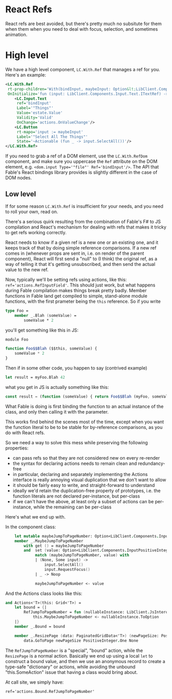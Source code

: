 # React Refs

React refs are best avoided, but there's pretty much no subsitute for them when them when you need to
deal with focus, selection, and sometimes animation.

# High level

We have a high level component, `LC.With.Ref` that manages a ref for you. Here's an example:

```xml
<LC.With.Ref
 rt-prop-children='With(bindInput, maybeInput: Option&lt;LibClient.Components.Input.Text.ITextRef&gt;)'
 OnInitialize='fun (input: LibClient.Components.Input.Text.ITextRef) -> input.RequestFocus()'>
    <LC.Input.Text
     ref='bindInput'
     Label='"Things"'
     Value='estate.Value'
     Validity='Valid'
     OnChange='actions.OnValueChange'/>
    <LC.Button
     rt-mapo='input := maybeInput'
     Label='"Select All The Things"'
     State='~Actionable (fun _ -> input.SelectAll())'/>
</LC.With.Ref>
```

If you need to grab a ref of a DOM element, use the `LC.With.RefDom` component, and make sure you
uppercase the `Ref` attribute on the DOM element, e.g. `<dom.input Type='"file"' Ref='bindInput'/>`.
The API that Fable's React bindings library provides is slightly different in the case of DOM nodes.

## Low level

If for some reason `LC.With.Ref` is insufficient for your needs, and you need to roll your own, read on.

There's a serious quirk resulting from the combination of Fable's F# to JS compilation and React's
mechanism for dealing with refs that makes it tricky to get refs working correctly.

React needs to know if a given ref is a new one or an existing one, and it keeps track of that by
doing simple reference comparisons. If a new ref comes in (whenever props are sent in, i.e. on render
of the parent component), React will first send a "null" to (I think) the original ref, as a way of
telling it that it's getting unsubscribed, and then send the actual value to the new ref.

Now, typically we'll be setting refs using actions, like this: `ref='actions.RefInputField'`. This
should just work, but what happens during Fable compilation makes things break pretty badly. Member
functions in Fable land get compiled to simple, stand-alone module functions, with the first prameter
being the `this` reference. So if you write

```fsharp
type Foo =
    member _.Blah (someValue) =
        someValue * 2
```

you'll get something like this in JS:

```js
module Foo

function Foo$$Blah ($$this, someValue) {
    someValue * 2
}
```

Then if in some other code, you happen to say (contrived example)

```fsharp
let result = myFoo.Blah 42
```

what you get in JS is actually something like this:

```js
const result = (function (someValue) { return Foo$$Blah (myFoo, someValue) })(42)
```

What Fable is doing is first binding the function to an actual instance of the class,
and only then calling it with the parameter.

This works find behind the scenes most of the time, except when you want the function
literal to be to be stable for by-reference comparisons, as you do with React refs.

So we need a way to solve this mess while preserving the following properties:

* can pass refs so that they are not considered new on every re-render
* the syntax for declaring actions needs to remain clean and redundancy-free
* in particular, declaring and separately implementing the Actions interface is
  really annoying visual duplication that we don't want to allow
* it should be fairly easy to write, and straight-forward to understand
* ideally we'd retain the duplication-free property of prototypes, i.e. the function
  literals are not declared per-instance, but per-class
* if we can't have the above, at least only a subset of actions can be per-instance,
  while the remaining can be per-class

Here's what we end up with.

In the component class:

```fsharp
    let mutable maybeJumpToPageNumber: Option<LibClient.Components.InputPositiveInteger.InputPositiveIntegerRef> = None
    member _.MaybeJumpToPageNumber
        with get () = maybeJumpToPageNumber
        and  set (value: Option<LibClient.Components.InputPositiveInteger.InputPositiveIntegerRef>) : unit =
             match (maybeJumpToPageNumber, value) with
             | (None, Some input) ->
                 input.SelectAll()
                 input.RequestFocus()
             | _ -> Noop

             maybeJumpToPageNumber <- value
```

And the Actions class looks like this:

```fsharp
and Actions<'T>(this: Grid<'T>) =
    let bound = {|
        RefJumpToPageNumber = fun (nullableInstance: LibClient.JsInterop.JsNullable<LibClient.Components.InputPositiveInteger.InputPositiveIntegerRef>) ->
            this.MaybeJumpToPageNumber <- nullableInstance.ToOption
    |}
    member _.Bound = bound

    member _.ResizePage (data: PaginatedGridData<'T>) (newPageSize: PositiveInteger) : unit =
        data.GoToPage newPageSize PositiveInteger.One None
```

The `RefJumpToPageNumber` is a "special", "bound" action, while the `ResizePage` is a normal action.
Basically we end up using a local `let` to construct a bound value, and then we use an anonymous record
to create a type-safe "dictionary" or actions, while avoiding the unbound "this.SomeAction" issue that
having a class would bring about.

At call site, we simply have:

```
ref='actions.Bound.RefJumpToPageNumber'
```